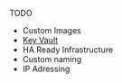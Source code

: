 TODO


- Custom Images
- [Key Vault](key_vault.md)
- HA Ready Infrastructure
- Custom naming
- IP Adressing
